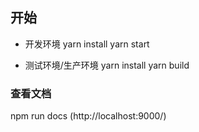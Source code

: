## 开始

- 开发环境
  yarn install
  yarn start

- 测试环境/生产环境
  yarn install
  yarn build

### 查看文档
npm run docs (http://localhost:9000/)
